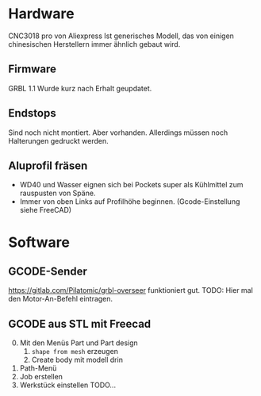 # Hardware
CNC3018 pro von Aliexpress
Ist generisches Modell, das von einigen chinesischen Herstellern immer ähnlich gebaut wird.
## Firmware
GRBL 1.1
Wurde kurz nach Erhalt geupdatet.
## Endstops
Sind noch nicht montiert. Aber vorhanden.
Allerdings müssen noch Halterungen gedruckt werden.

## Aluprofil fräsen
* WD40 und Wasser eignen sich bei Pockets super als Kühlmittel zum rauspusten von Späne.
* Immer von oben Links auf Profilhöhe beginnen. (Gcode-Einstellung siehe FreeCAD)

# Software

## GCODE-Sender
https://gitlab.com/Pilatomic/grbl-overseer funktioniert gut.
TODO: Hier mal den Motor-An-Befehl eintragen.

## GCODE aus STL mit Freecad
0. Mit den Menüs Part und Part design 
    1. `shape from mesh` erzeugen
    2. Create body mit modell drin
1. Path-Menü
2. Job erstellen
3. Werkstück einstellen
TODO...